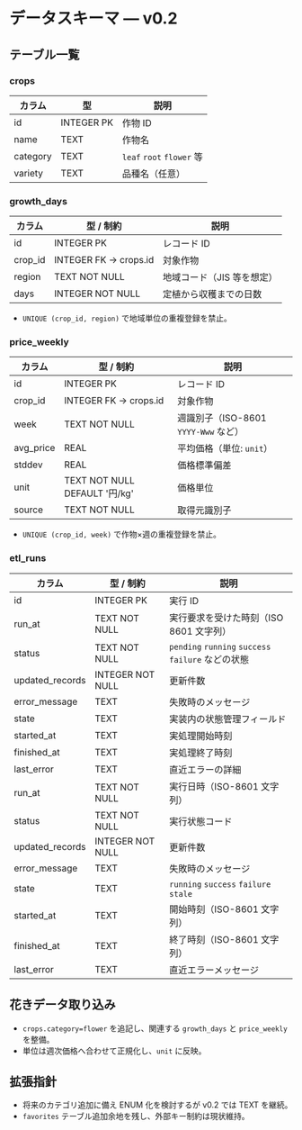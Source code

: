 # データスキーマ — v0.2

## テーブル一覧
### crops
| カラム | 型 | 説明 |
| --- | --- | --- |
| id | INTEGER PK | 作物 ID |
| name | TEXT | 作物名 |
| category | TEXT | `leaf` `root` `flower` 等 |
| variety | TEXT | 品種名（任意） |

### growth_days
| カラム | 型 / 制約 | 説明 |
| --- | --- | --- |
| id | INTEGER PK | レコード ID |
| crop_id | INTEGER FK -> crops.id | 対象作物 |
| region | TEXT NOT NULL | 地域コード（JIS 等を想定） |
| days | INTEGER NOT NULL | 定植から収穫までの日数 |

- `UNIQUE (crop_id, region)` で地域単位の重複登録を禁止。

### price_weekly
| カラム | 型 / 制約 | 説明 |
| --- | --- | --- |
| id | INTEGER PK | レコード ID |
| crop_id | INTEGER FK -> crops.id | 対象作物 |
| week | TEXT NOT NULL | 週識別子（ISO-8601 `YYYY-Www` など） |
| avg_price | REAL | 平均価格（単位: `unit`） |
| stddev | REAL | 価格標準偏差 |
| unit | TEXT NOT NULL DEFAULT '円/kg' | 価格単位 |
| source | TEXT NOT NULL | 取得元識別子 |

- `UNIQUE (crop_id, week)` で作物×週の重複登録を禁止。

### etl_runs
| カラム | 型 / 制約 | 説明 |
| --- | --- | --- |
| id | INTEGER PK | 実行 ID |
| run_at | TEXT NOT NULL | 実行要求を受けた時刻（ISO 8601 文字列） |
| status | TEXT NOT NULL | `pending` `running` `success` `failure` などの状態 |
| updated_records | INTEGER NOT NULL | 更新件数 |
| error_message | TEXT | 失敗時のメッセージ |
| state | TEXT | 実装内の状態管理フィールド |
| started_at | TEXT | 実処理開始時刻 |
| finished_at | TEXT | 実処理終了時刻 |
| last_error | TEXT | 直近エラーの詳細 |
| run_at | TEXT NOT NULL | 実行日時（ISO-8601 文字列） |
| status | TEXT NOT NULL | 実行状態コード |
| updated_records | INTEGER NOT NULL | 更新件数 |
| error_message | TEXT | 失敗時のメッセージ |
| state | TEXT | `running` `success` `failure` `stale` |
| started_at | TEXT | 開始時刻（ISO-8601 文字列） |
| finished_at | TEXT | 終了時刻（ISO-8601 文字列） |
| last_error | TEXT | 直近エラーメッセージ |

## 花きデータ取り込み
- `crops.category=flower` を追記し、関連する `growth_days` と `price_weekly` を整備。
- 単位は週次価格へ合わせて正規化し、`unit` に反映。

## 拡張指針
- 将来のカテゴリ追加に備え ENUM 化を検討するが v0.2 では TEXT を継続。
- `favorites` テーブル追加余地を残し、外部キー制約は現状維持。
